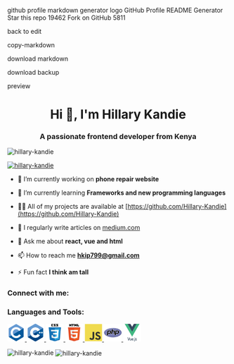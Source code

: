 github profile markdown generator logo
GitHub Profile README Generator
Star this repo
19462
Fork on GitHub
5811

back to edit

copy-markdown

download markdown

download backup

preview
<h1 align="center">Hi 👋, I'm Hillary Kandie</h1>
<h3 align="center">A passionate frontend developer from Kenya</h3>

<p align="left"> <img src="https://komarev.com/ghpvc/?username=hillary-kandie&label=Profile%20views&color=0e75b6&style=flat" alt="hillary-kandie" /> </p>

<p align="left"> <a href="https://github.com/ryo-ma/github-profile-trophy"><img src="https://github-profile-trophy.vercel.app/?username=hillary-kandie" alt="hillary-kandie" /></a> </p>

- 🔭 I’m currently working on **phone repair website**

- 🌱 I’m currently learning **Frameworks and new programming languages**

- 👨‍💻 All of my projects are available at [https://github.com/Hillary-Kandie](https://github.com/Hillary-Kandie)

- 📝 I regularly write articles on [medium.com](medium.com)

- 💬 Ask me about **react, vue and html**

- 📫 How to reach me **hkip799@gmail.com**

- ⚡ Fun fact **I think am tall**

<h3 align="left">Connect with me:</h3>
<p align="left">
</p>

<h3 align="left">Languages and Tools:</h3>
<p align="left"> <a href="https://www.cprogramming.com/" target="_blank" rel="noreferrer"> <img src="https://raw.githubusercontent.com/devicons/devicon/master/icons/c/c-original.svg" alt="c" width="40" height="40"/> </a> <a href="https://www.w3schools.com/cpp/" target="_blank" rel="noreferrer"> <img src="https://raw.githubusercontent.com/devicons/devicon/master/icons/cplusplus/cplusplus-original.svg" alt="cplusplus" width="40" height="40"/> </a> <a href="https://www.w3schools.com/css/" target="_blank" rel="noreferrer"> <img src="https://raw.githubusercontent.com/devicons/devicon/master/icons/css3/css3-original-wordmark.svg" alt="css3" width="40" height="40"/> </a> <a href="https://www.w3.org/html/" target="_blank" rel="noreferrer"> <img src="https://raw.githubusercontent.com/devicons/devicon/master/icons/html5/html5-original-wordmark.svg" alt="html5" width="40" height="40"/> </a> <a href="https://developer.mozilla.org/en-US/docs/Web/JavaScript" target="_blank" rel="noreferrer"> <img src="https://raw.githubusercontent.com/devicons/devicon/master/icons/javascript/javascript-original.svg" alt="javascript" width="40" height="40"/> </a> <a href="https://www.php.net" target="_blank" rel="noreferrer"> <img src="https://raw.githubusercontent.com/devicons/devicon/master/icons/php/php-original.svg" alt="php" width="40" height="40"/> </a> <a href="https://vuejs.org/" target="_blank" rel="noreferrer"> <img src="https://raw.githubusercontent.com/devicons/devicon/master/icons/vuejs/vuejs-original-wordmark.svg" alt="vuejs" width="40" height="40"/> </a> </p>

<p><img align="left" src="https://github-readme-stats.vercel.app/api/top-langs?username=hillary-kandie&show_icons=true&locale=en&layout=compact" alt="hillary-kandie" /></p>

<p>&nbsp;<img align="center" src="https://github-readme-stats.vercel.app/api?username=hillary-kandie&show_icons=true&locale=en" alt="hillary-kandie" /></p>
